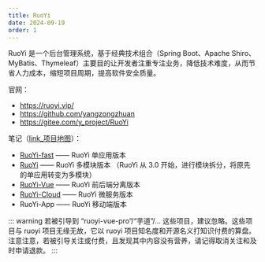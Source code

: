 ```yaml
---
title: RuoYi
date: 2024-09-19
order: 1
---
```


RuoYi 是一个后台管理系统，基于经典技术组合（Spring Boot、Apache Shiro、MyBatis、Thymeleaf）主要目的让开发者注重专注业务，降低技术难度，从而节省人力成本，缩短项目周期，提高软件安全质量。

官网：

- <https://ruoyi.vip/>
- <https://github.com/yangzongzhuan>
- <https://gitee.com/y_project/RuoYi>

笔记（[link\_项目地图](https://doc.ruoyi.vip/ruoyi/document/xmkz.html)）：

- [RuoYi-fast](./ruoyi.md) —— RuoYi 单应用版本
- [RuoYi](./ruoyi.md) —— RuoYi 多模块版本 （RuoYi 从 3.0 开始，进行模块拆分，将原先的单应用转变为多模块）
- [RuoYi-Vue](./ruoyi-vue.md) —— RuoYi 前后端分离版本
- [RuoYi-Cloud](./ruoyi-cloud.md) —— RuoYi 微服务版本
- RuoYi-App —— RuoYi 移动端版本

::: warning
若被引导到 “ruoyi-vue-pro”/“芋道”/... 这些项目，建议忽略。这些项目与 ruoyi 项目无缘无故，它以 ruoyi 项目知名度和开源名义打知识付费的算盘。
注意注意，若被引导关注或付费，且发现其中内容没有营养，请记得取消关注和及时申请退款。
:::
